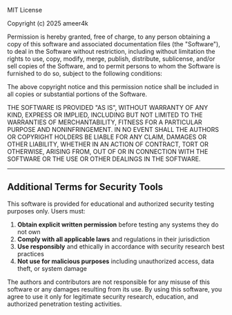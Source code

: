 MIT License

Copyright (c) 2025 ameer4k

Permission is hereby granted, free of charge, to any person obtaining a copy
of this software and associated documentation files (the "Software"), to deal
in the Software without restriction, including without limitation the rights
to use, copy, modify, merge, publish, distribute, sublicense, and/or sell
copies of the Software, and to permit persons to whom the Software is
furnished to do so, subject to the following conditions:

The above copyright notice and this permission notice shall be included in all
copies or substantial portions of the Software.

THE SOFTWARE IS PROVIDED "AS IS", WITHOUT WARRANTY OF ANY KIND, EXPRESS OR
IMPLIED, INCLUDING BUT NOT LIMITED TO THE WARRANTIES OF MERCHANTABILITY,
FITNESS FOR A PARTICULAR PURPOSE AND NONINFRINGEMENT. IN NO EVENT SHALL THE
AUTHORS OR COPYRIGHT HOLDERS BE LIABLE FOR ANY CLAIM, DAMAGES OR OTHER
LIABILITY, WHETHER IN AN ACTION OF CONTRACT, TORT OR OTHERWISE, ARISING FROM,
OUT OF OR IN CONNECTION WITH THE SOFTWARE OR THE USE OR OTHER DEALINGS IN THE
SOFTWARE.

---

## Additional Terms for Security Tools

This software is provided for educational and authorized security testing purposes only. Users must:

1. **Obtain explicit written permission** before testing any systems they do not own
2. **Comply with all applicable laws** and regulations in their jurisdiction
3. **Use responsibly** and ethically in accordance with security research best practices
4. **Not use for malicious purposes** including unauthorized access, data theft, or system damage

The authors and contributors are not responsible for any misuse of this software or any damages resulting from its use. By using this software, you agree to use it only for legitimate security research, education, and authorized penetration testing activities.